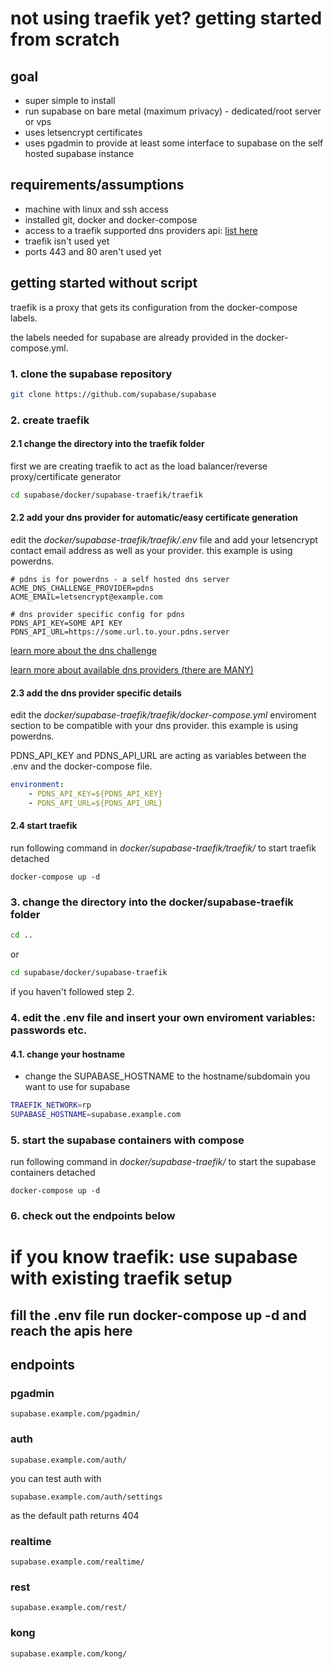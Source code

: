# not using traefik yet? getting started from scratch

## goal
- super simple to install
- run supabase on bare metal (maximum privacy) - dedicated/root server or vps
- uses letsencrypt certificates
- uses pgadmin to provide at least some interface to supabase on the self hosted supabase instance

## requirements/assumptions
- machine with linux and ssh access
- installed git, docker and docker-compose
- access to a traefik supported dns providers api: [list here](https://doc.traefik.io/traefik/https/acme/#providers)
- traefik isn't used yet
- ports 443 and 80 aren't used yet


## getting started without script
traefik is a proxy that gets its configuration from the docker-compose labels.

the labels needed for supabase are already provided in the docker-compose.yml.

### 1. clone the supabase repository
```sh
git clone https://github.com/supabase/supabase
```

### 2. create traefik
#### 2.1 change the directory into the traefik folder
first we are creating traefik to act as the load balancer/reverse proxy/certificate generator
```sh
cd supabase/docker/supabase-traefik/traefik
```

#### 2.2 add your dns provider for automatic/easy certificate generation
edit the *docker/supabase-traefik/traefik/.env* file and add your letsencrypt contact email address as well as your provider. this example is using powerdns.

```.env
# pdns is for powerdns - a self hosted dns server
ACME_DNS_CHALLENGE_PROVIDER=pdns
ACME_EMAIL=letsencrypt@example.com

# dns provider specific config for pdns
PDNS_API_KEY=SOME API KEY
PDNS_API_URL=https://some.url.to.your.pdns.server
```

[learn more about the dns challenge](https://doc.traefik.io/traefik/user-guides/docker-compose/acme-dns/)

[learn more about available dns providers (there are MANY)](https://doc.traefik.io/traefik/https/acme/#providers)

#### 2.3 add the dns provider specific details
edit the *docker/supabase-traefik/traefik/docker-compose.yml* enviroment section to be compatible with your dns provider. this example is using powerdns.

PDNS_API_KEY and PDNS_API_URL are acting as variables between the .env and the docker-compose file.

```.yaml
environment:
    - PDNS_API_KEY=${PDNS_API_KEY}
    - PDNS_API_URL=${PDNS_API_URL}
```

#### 2.4 start traefik
run following command in *docker/supabase-traefik/traefik/* to start traefik detached
```
docker-compose up -d
```


### 3. change the directory into the docker/supabase-traefik folder

```sh
cd ..
```
or
```sh
cd supabase/docker/supabase-traefik
```
if you haven't followed step 2.

### 4. edit the .env file and insert your own enviroment variables: passwords etc.

#### 4.1. change your hostname

- change the SUPABASE_HOSTNAME to the hostname/subdomain you want to use for supabase
```sh
TRAEFIK_NETWORK=rp
SUPABASE_HOSTNAME=supabase.example.com
```
### 5. start the supabase containers with compose 
run following command in *docker/supabase-traefik/* to start the supabase containers detached
```
docker-compose up -d
```
### 6. check out the endpoints below

# if you know traefik: use supabase with existing traefik setup

## fill the .env file run docker-compose up -d and reach the apis here


## endpoints

### **pgadmin**
```
supabase.example.com/pgadmin/
```


### **auth**

```
supabase.example.com/auth/
```
you can test auth with 

```
supabase.example.com/auth/settings 
```
as the default path returns 404

### **realtime**
```
supabase.example.com/realtime/
```

### **rest**
```
supabase.example.com/rest/
```

### **kong**
```
supabase.example.com/kong/
```